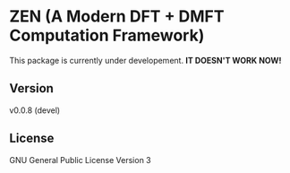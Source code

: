 # ZEN (A Modern DFT + DMFT Computation Framework)

This package is currently under developement. **IT DOESN'T WORK NOW!**

## Version

v0.0.8 (devel)

## License

GNU General Public License Version 3

